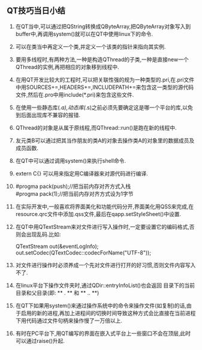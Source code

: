 ## QT技巧当日小结<br>
1. 在QT当中,可以通过把QString转换成QByteArray,把QByteArray对象写入到buffer中,再调用system()就可以在QT中使用linux下的命令.<br>
2. 可以在类当中再定义一个类,并定义一个该类的指针来指向其实例.<br>
3. 要用多线程时,有两种方法,一种是构造QThread的子类,一种是直接new一个QThread的实例,再把相应的对象移到线程中.<br>
4. 在用QT开发比较大的工程时,可以把关联性强的规为一种类型的.pri,在.pri文件中用SOURCES+=,HEADERS+=,INCLUDEPATH+=来包含这一类型的源代码文件,然后在.pro中用include(*.pri)来包含这些文件.<br>
5. 在使用一些静态库(*.a),动态库(*.s)之前必须先要确定这是哪一个平台的库,以免到后面出现库不兼容的报错.<br>
6. QThread的对象是从属于原线程,而QThread::run()是跑在新的线程中.<br>
7. 友元类B可以通过把其当作朋友的类A的对象去操作类A的对象里的数据成员及成员函数.<br>
8.  在QT中可以通过调用system()来执行shell命令.<br>
9.  
      extern C{} 可以用来指定用C编译器来对源代码进行编译.<br>
10. #progma pack(push);//把当前内存对齐方式入栈<br>
    #progma pack(1);//把当前内存对齐方式设为1字节<br>
11. 在实际开发中,一般喜欢将界面美化和功能代码分开,界面美化用QSS来完成,在resource.qrc文件中添加.qss文件,最后在qapp.setStyleSheet()中设置.<br>
12. 在QT中用QTextStream来对文件进行写入操作时,一定要设置它的编码格式,否则会出现乱码.比如:<br>

    QTextStream out(&eventLogInfo);
    out.setCodec(QTextCodec::codecForName("UTF-8"));
    <br>
13. 对文件进行操作时必须养成一个先对文件进行打开的好习惯,否则文件内容写入不了.<br>
14. 在linux平台下操作文件夹时,通过QDir::entryInfoList()也会返回
目录下的当前目录和父目录(即: ** . ** 和 ** .. **) <br>
15. 在QT下如果用system()来通过操作系统中的命令来操作文件(如复制)的话,由于启用的新的进程,再加上进程间的切换时间导致这种方式会比直接在当前进程下用代码通过文件句柄来操作慢了一万倍以上.<br>
16. 有时在PC平台下,用QT编写的界面在嵌入式平台上一些窗口不会在顶层,此时可以通过raise()升起.<br>

